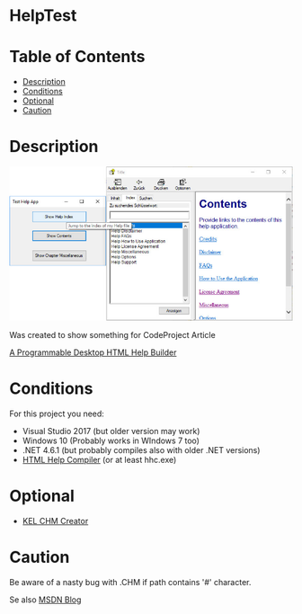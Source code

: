 # HelpTest

Table of Contents
=================
  * [Description](#Description)
  * [Conditions](#Conditions)
  * [Optional](#Optional)
  * [Caution](#Caution)

Description
=================
![Screenshot](https://github.com/avogelba/HelpTest/blob/master/Screenshot.jpg)

Was created to show something for CodeProject Article
	
[A Programmable Desktop HTML Help Builder](https://www.codeproject.com/Articles/1233450/A-Programmable-Desktop-HTML-Help-Builder)

Conditions
=================
For this project you need:

- Visual Studio 2017 (but older version may work)
- Windows 10 (Probably works in WIndows 7 too)
- .NET 4.6.1 (but probably compiles also with older .NET versions)
- [HTML Help Compiler](https://www.microsoft.com/en-us/download/details.aspx?id=21138)
(or at least hhc.exe)

Optional
=================

- [KEL CHM Creator](https://dumah7.wordpress.com/2009/02/17/kel-chm-creator-v-1-4-0-0/)

Caution
=================
Be aware of a nasty bug with .CHM if path contains '#' character.

Se also [MSDN Blog](https://blogs.msdn.microsoft.com/neerajag/2006/04/26/ever-wondered-why-your-chm-files-does-not-work/)


